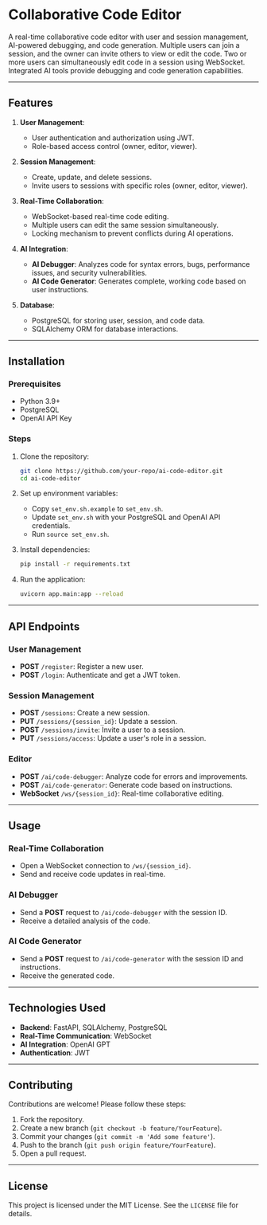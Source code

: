 # Collaborative Code Editor

A real-time collaborative code editor with user and session management, AI-powered debugging, and code generation. Multiple users can join a session, and the owner can invite others to view or edit the code. Two or more users can simultaneously edit code in a session using WebSocket. Integrated AI tools provide debugging and code generation capabilities.

---

## Features

1. **User Management**:

   - User authentication and authorization using JWT.
   - Role-based access control (owner, editor, viewer).

2. **Session Management**:

   - Create, update, and delete sessions.
   - Invite users to sessions with specific roles (owner, editor, viewer).

3. **Real-Time Collaboration**:

   - WebSocket-based real-time code editing.
   - Multiple users can edit the same session simultaneously.
   - Locking mechanism to prevent conflicts during AI operations.

4. **AI Integration**:

   - **AI Debugger**: Analyzes code for syntax errors, bugs, performance issues, and security vulnerabilities.
   - **AI Code Generator**: Generates complete, working code based on user instructions.

5. **Database**:

   - PostgreSQL for storing user, session, and code data.
   - SQLAlchemy ORM for database interactions.

---

## Installation

### Prerequisites

- Python 3.9+
- PostgreSQL
- OpenAI API Key

### Steps

1. Clone the repository:

   ```bash
   git clone https://github.com/your-repo/ai-code-editor.git
   cd ai-code-editor
   ```

2. Set up environment variables:

   - Copy `set_env.sh.example` to `set_env.sh`.
   - Update `set_env.sh` with your PostgreSQL and OpenAI API credentials.
   - Run `source set_env.sh`.

3. Install dependencies:

   ```bash
   pip install -r requirements.txt
   ```

4. Run the application:

   ```bash
   uvicorn app.main:app --reload
   ```

---

## API Endpoints

### User Management

- **POST** `/register`: Register a new user.
- **POST** `/login`: Authenticate and get a JWT token.

### Session Management

- **POST** `/sessions`: Create a new session.
- **PUT** `/sessions/{session_id}`: Update a session.
- **POST** `/sessions/invite`: Invite a user to a session.
- **PUT** `/sessions/access`: Update a user's role in a session.

### Editor

- **POST** `/ai/code-debugger`: Analyze code for errors and improvements.
- **POST** `/ai/code-generator`: Generate code based on instructions.
- **WebSocket** `/ws/{session_id}`: Real-time collaborative editing.

---

## Usage

### Real-Time Collaboration

- Open a WebSocket connection to `/ws/{session_id}`.
- Send and receive code updates in real-time.

### AI Debugger

- Send a **POST** request to `/ai/code-debugger` with the session ID.
- Receive a detailed analysis of the code.

### AI Code Generator

- Send a **POST** request to `/ai/code-generator` with the session ID and instructions.
- Receive the generated code.

---

## Technologies Used

- **Backend**: FastAPI, SQLAlchemy, PostgreSQL
- **Real-Time Communication**: WebSocket
- **AI Integration**: OpenAI GPT
- **Authentication**: JWT

---

## Contributing

Contributions are welcome! Please follow these steps:

1. Fork the repository.
2. Create a new branch (`git checkout -b feature/YourFeature`).
3. Commit your changes (`git commit -m 'Add some feature'`).
4. Push to the branch (`git push origin feature/YourFeature`).
5. Open a pull request.

---

## License

This project is licensed under the MIT License. See the `LICENSE` file for details.

